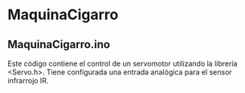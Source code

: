 # MaquinaCigarro

## MaquinaCigarro.ino
Este código contiene el control de un servomotor utilizando la librería <Servo.h>. Tiene configurada una entrada analógica para el sensor infrarrojo IR.
